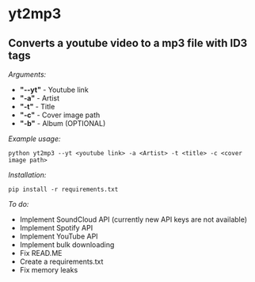 # yt2mp3
## Converts a youtube video to a mp3 file with ID3 tags

*Arguments:*
- **"--yt"** - Youtube link
- **"-a"** - Artist
- **"-t"** - Title
- **"-c"** - Cover image path
- **"-b"** - Album (OPTIONAL)

*Example usage:*
```
python yt2mp3 --yt <youtube link> -a <Artist> -t <title> -c <cover image path>
```

*Installation:*
```
pip install -r requirements.txt
```

*To do:*
- Implement SoundCloud API (currently new API keys are not available)
- Implement Spotify API
- Implement YouTube API
- Implement bulk downloading
- Fix READ.ME
- Create a requirements.txt
- Fix memory leaks
